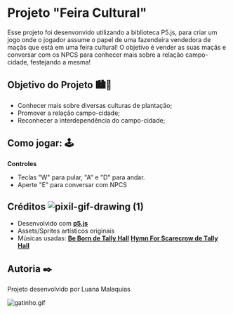 # Projeto "Feira Cultural" 
Esse projeto foi desenvonvido utilizando a biblioteca P5.js, para criar um jogo onde o jogador assume o papel de uma fazendeira vendedora de maçãs que está em uma feira cultural! O objetivo é vender as suas maçãs e conversar com os NPCS para conhecer mais sobre a relação campo-cidade, festejando a mesma! 



## Objetivo do Projeto 🏙️🌳
- Conhecer mais sobre diversas culturas de plantação;
- Promover a relação campo-cidade;
- Reconhecer a interdependência do campo-cidade;
  
## Como jogar: 🕹️
**Controles**
 - Teclas "W" para pular, "A" e "D" para andar.
 - Aperte "E" para conversar com NPCS

## Créditos  ![pixil-gif-drawing (1)](https://github.com/user-attachments/assets/13adc2b7-7acc-4e19-a9e7-47fb38559b5a)
- Desenvolvido com **[p5.js](https://p5js.org/)**
- Assets/Sprites artísticos originais
- Músicas usadas:
  **[Be Born de Tally Hall](https://www.youtube.com/watch?v=TIt4i8AmryQ)**
  **[Hymn For Scarecrow de Tally Hall](https://www.youtube.com/watch?v=rfUeWe7u364)**
  
## Autoria ✒️
Projeto desenvolvido por Luana Malaquias

![gatinho.gif](https://github.com/user-attachments/assets/bd2566d3-f58d-4705-b0cb-9fd1261c6427)

  
